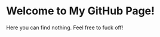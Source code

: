 <!--### Hi there 👋

**adarshUC/adarshUC** is a ✨ _special_ ✨ repository because its `README.md` (this file) appears on your GitHub profile.-->

<!DOCTYPE html>
<html lang="en">
<head>
    <meta charset="UTF-8">
    <meta name="viewport" content="width=device-width, initial-scale=1.0">
</head>
<body>
    <h1>Welcome to My GitHub Page!</h1>
    <p>Here you can find nothing. Feel free to fuck off!</p>
</body>
</html>
